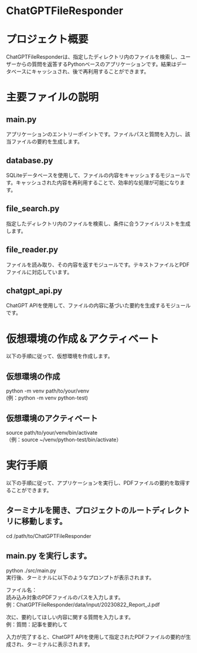 # ChatGPTFileResponder

# プロジェクト概要

ChatGPTFileResponderは、指定したディレクトリ内のファイルを検索し、ユーザーからの質問を返答するPythonベースのアプリケーションです。結果はデータベースにキャッシュされ、後で再利用することができます。

# 主要ファイルの説明
## main.py
アプリケーションのエントリーポイントです。ファイルパスと質問を入力し、該当ファイルの要約を生成します。

## database.py
SQLiteデータベースを使用して、ファイルの内容をキャッシュするモジュールです。キャッシュされた内容を再利用することで、効率的な処理が可能になります。

## file_search.py
指定したディレクトリ内のファイルを検索し、条件に合うファイルリストを生成します。

## file_reader.py
ファイルを読み取り、その内容を返すモジュールです。テキストファイルとPDFファイルに対応しています。

## chatgpt_api.py
ChatGPT APIを使用して、ファイルの内容に基づいた要約を生成するモジュールです。

# 仮想環境の作成＆アクティベート
以下の手順に従って、仮想環境を作成します。

## 仮想環境の作成
python -m venv path/to/your/venv  
(例：python -m venv python-test)

## 仮想環境のアクティベート
source path/to/your/venv/bin/activate  
（例：source ~/venv/python-test/bin/activate）

# 実行手順
以下の手順に従って、アプリケーションを実行し、PDFファイルの要約を取得することができます。

## ターミナルを開き、プロジェクトのルートディレクトリに移動します。
cd /path/to/ChatGPTFileResponder

## main.py を実行します。
python ./src/main.py  
実行後、ターミナルに以下のようなプロンプトが表示されます。

ファイル名：  
読み込み対象のPDFファイルのパスを入力します。  
例：ChatGPTFileResponder/data/input/20230822_Report_J.pdf  

次に、要約してほしい内容に関する質問を入力します。  
例：質問：記事を要約して  

入力が完了すると、ChatGPT APIを使用して指定されたPDFファイルの要約が生成され、ターミナルに表示されます。